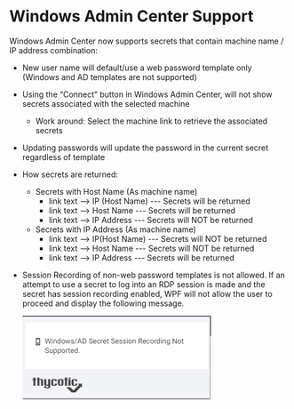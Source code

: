 [title]: # (Windows Admin Center)
[tags]: # (troubleshooting)
[priority]: # (29)
# Windows Admin Center Support

Windows Admin Center now supports secrets that contain machine name / IP address combination:

* New user name will default/use a web password template only (Windows and AD templates are not supported)
* Using the “Connect” button in Windows Admin Center, will not show secrets associated with the selected machine
  * Work around:  Select the machine link to retrieve the associated secrets
* Updating passwords will update the password in the current secret regardless of template
* How secrets are returned:
  * Secrets with Host Name (As machine name)
    * link text --> IP (Host Name) --- Secrets will be returned
    * link text --> Host Name --- Secrets will be returned
    * link text --> IP Address --- Secrets will NOT be returned
  * Secrets with IP Address (As machine name)
    * link text --> IP(Host Name) --- Secrets will NOT be returned
    * link text --> Host Name --- Secrets will NOT be returned
    * link text --> IP Address --- Secrets will be returned
* Session Recording of non-web password templates is not allowed. If an attempt to use a secret to log into an RDP session is made and the secret has session recording enabled, WPF will not allow the user to proceed and display the following message.  

  ![win-admin-1](images/win-admin-1.png "Error message when unsupported template is used")
